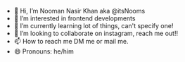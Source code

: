 - 👋 Hi, I’m Nooman Nasir Khan aka @itsNooms
- 👀 I’m interested in frontend developments
- 🌱 I’m currently learning lot of things, can't specify one!
- 💞️ I’m looking to collaborate on instagram, reach me out!!
- 📫 How to reach me DM me or mail me.
- 😄 Pronouns: he/him

<!---
itsNooms/itsNooms is a ✨ special ✨ repository because its `README.md` (this file) appears on your GitHub profile.
You can click the Preview link to take a look at your changes.
--->
